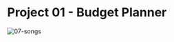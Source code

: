 # Project 01 - Budget Planner
![07-songs](https://user-images.githubusercontent.com/45850190/95232663-7ecea100-080d-11eb-9493-9f3a46f66e79.gif)
